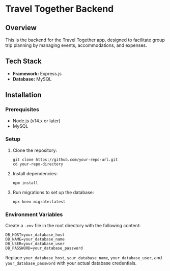 # Travel Together Backend

## Overview

This is the backend for the Travel Together app, designed to facilitate group trip planning by managing events, accommodations, and expenses.

## Tech Stack

- **Framework:** Express.js
- **Database:** MySQL

## Installation

### Prerequisites

- Node.js (v14.x or later)
- MySQL

### Setup

1. Clone the repository:

   ```
   git clone https://github.com/your-repo-url.git
   cd your-repo-directory
   ```

2. Install dependencies:

   ```
   npm install
   ```

3. Run migrations to set up the database:

   ```
   npx knex migrate:latest
   ```

### Environment Variables

Create a `.env` file in the root directory with the following content:

```
DB_HOST=your_database_host
DB_NAME=your_database_name
DB_USER=your_database_user
DB_PASSWORD=your_database_password
```

Replace `your_database_host`, `your_database_name`, `your_database_user`, and `your_database_password` with your actual database credentials.
